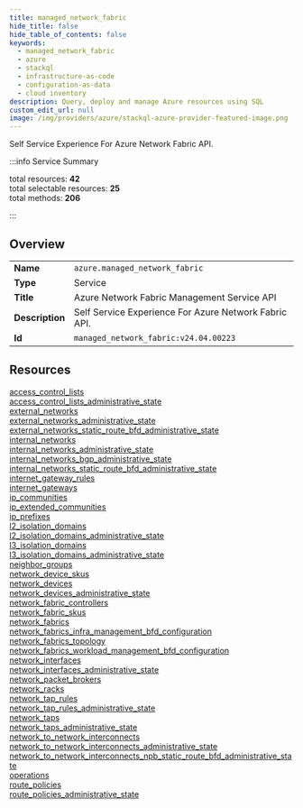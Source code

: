 ```yaml
---
title: managed_network_fabric
hide_title: false
hide_table_of_contents: false
keywords:
  - managed_network_fabric
  - azure
  - stackql
  - infrastructure-as-code
  - configuration-as-data
  - cloud inventory
description: Query, deploy and manage Azure resources using SQL
custom_edit_url: null
image: /img/providers/azure/stackql-azure-provider-featured-image.png
---
```


Self Service Experience For Azure Network Fabric API.  
    
:::info Service Summary

<div class="row">
<div class="providerDocColumn">
<span>total resources:&nbsp;<b>42</b></span><br />
<span>total selectable resources:&nbsp;<b>25</b></span><br />
<span>total methods:&nbsp;<b>206</b></span><br />
</div>
</div>

:::

## Overview
<table><tbody>
<tr><td><b>Name</b></td><td><code>azure.managed_network_fabric</code></td></tr>
<tr><td><b>Type</b></td><td>Service</td></tr>
<tr><td><b>Title</b></td><td>Azure Network Fabric Management Service API</td></tr>
<tr><td><b>Description</b></td><td>Self Service Experience For Azure Network Fabric API.</td></tr>
<tr><td><b>Id</b></td><td><code>managed_network_fabric:v24.04.00223</code></td></tr>
</tbody></table>

## Resources
<div class="row">
<div class="providerDocColumn">
<a href="/providers/azure/managed_network_fabric/access_control_lists/">access_control_lists</a><br />
<a href="/providers/azure/managed_network_fabric/access_control_lists_administrative_state/">access_control_lists_administrative_state</a><br />
<a href="/providers/azure/managed_network_fabric/external_networks/">external_networks</a><br />
<a href="/providers/azure/managed_network_fabric/external_networks_administrative_state/">external_networks_administrative_state</a><br />
<a href="/providers/azure/managed_network_fabric/external_networks_static_route_bfd_administrative_state/">external_networks_static_route_bfd_administrative_state</a><br />
<a href="/providers/azure/managed_network_fabric/internal_networks/">internal_networks</a><br />
<a href="/providers/azure/managed_network_fabric/internal_networks_administrative_state/">internal_networks_administrative_state</a><br />
<a href="/providers/azure/managed_network_fabric/internal_networks_bgp_administrative_state/">internal_networks_bgp_administrative_state</a><br />
<a href="/providers/azure/managed_network_fabric/internal_networks_static_route_bfd_administrative_state/">internal_networks_static_route_bfd_administrative_state</a><br />
<a href="/providers/azure/managed_network_fabric/internet_gateway_rules/">internet_gateway_rules</a><br />
<a href="/providers/azure/managed_network_fabric/internet_gateways/">internet_gateways</a><br />
<a href="/providers/azure/managed_network_fabric/ip_communities/">ip_communities</a><br />
<a href="/providers/azure/managed_network_fabric/ip_extended_communities/">ip_extended_communities</a><br />
<a href="/providers/azure/managed_network_fabric/ip_prefixes/">ip_prefixes</a><br />
<a href="/providers/azure/managed_network_fabric/l2_isolation_domains/">l2_isolation_domains</a><br />
<a href="/providers/azure/managed_network_fabric/l2_isolation_domains_administrative_state/">l2_isolation_domains_administrative_state</a><br />
<a href="/providers/azure/managed_network_fabric/l3_isolation_domains/">l3_isolation_domains</a><br />
<a href="/providers/azure/managed_network_fabric/l3_isolation_domains_administrative_state/">l3_isolation_domains_administrative_state</a><br />
<a href="/providers/azure/managed_network_fabric/neighbor_groups/">neighbor_groups</a><br />
<a href="/providers/azure/managed_network_fabric/network_device_skus/">network_device_skus</a><br />
<a href="/providers/azure/managed_network_fabric/network_devices/">network_devices</a><br />
</div>
<div class="providerDocColumn">
<a href="/providers/azure/managed_network_fabric/network_devices_administrative_state/">network_devices_administrative_state</a><br />
<a href="/providers/azure/managed_network_fabric/network_fabric_controllers/">network_fabric_controllers</a><br />
<a href="/providers/azure/managed_network_fabric/network_fabric_skus/">network_fabric_skus</a><br />
<a href="/providers/azure/managed_network_fabric/network_fabrics/">network_fabrics</a><br />
<a href="/providers/azure/managed_network_fabric/network_fabrics_infra_management_bfd_configuration/">network_fabrics_infra_management_bfd_configuration</a><br />
<a href="/providers/azure/managed_network_fabric/network_fabrics_topology/">network_fabrics_topology</a><br />
<a href="/providers/azure/managed_network_fabric/network_fabrics_workload_management_bfd_configuration/">network_fabrics_workload_management_bfd_configuration</a><br />
<a href="/providers/azure/managed_network_fabric/network_interfaces/">network_interfaces</a><br />
<a href="/providers/azure/managed_network_fabric/network_interfaces_administrative_state/">network_interfaces_administrative_state</a><br />
<a href="/providers/azure/managed_network_fabric/network_packet_brokers/">network_packet_brokers</a><br />
<a href="/providers/azure/managed_network_fabric/network_racks/">network_racks</a><br />
<a href="/providers/azure/managed_network_fabric/network_tap_rules/">network_tap_rules</a><br />
<a href="/providers/azure/managed_network_fabric/network_tap_rules_administrative_state/">network_tap_rules_administrative_state</a><br />
<a href="/providers/azure/managed_network_fabric/network_taps/">network_taps</a><br />
<a href="/providers/azure/managed_network_fabric/network_taps_administrative_state/">network_taps_administrative_state</a><br />
<a href="/providers/azure/managed_network_fabric/network_to_network_interconnects/">network_to_network_interconnects</a><br />
<a href="/providers/azure/managed_network_fabric/network_to_network_interconnects_administrative_state/">network_to_network_interconnects_administrative_state</a><br />
<a href="/providers/azure/managed_network_fabric/network_to_network_interconnects_npb_static_route_bfd_administrative_state/">network_to_network_interconnects_npb_static_route_bfd_administrative_state</a><br />
<a href="/providers/azure/managed_network_fabric/operations/">operations</a><br />
<a href="/providers/azure/managed_network_fabric/route_policies/">route_policies</a><br />
<a href="/providers/azure/managed_network_fabric/route_policies_administrative_state/">route_policies_administrative_state</a><br />
</div>
</div>
